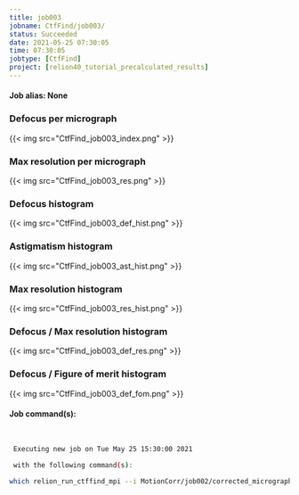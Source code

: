 ```yaml
---
title: job003
jobname: CtfFind/job003/
status: Succeeded
date: 2021-05-25 07:30:05
time: 07:30:05
jobtype: [CtfFind]
project: [relion40_tutorial_precalculated_results]
---
```


#### Job alias: None

### Defocus per micrograph
{{< img src="CtfFind_job003_index.png" >}}
### Max resolution per micrograph
{{< img src="CtfFind_job003_res.png" >}}
### Defocus histogram
{{< img src="CtfFind_job003_def_hist.png" >}}
### Astigmatism histogram
{{< img src="CtfFind_job003_ast_hist.png" >}}
### Max resolution histogram
{{< img src="CtfFind_job003_res_hist.png" >}}
### Defocus / Max resolution histogram
{{< img src="CtfFind_job003_def_res.png" >}}
### Defocus / Figure of merit histogram
{{< img src="CtfFind_job003_def_fom.png" >}}

#### Job command(s):

```bash

 
 Executing new job on Tue May 25 15:30:00 2021
 
 with the following command(s): 

which relion_run_ctffind_mpi --i MotionCorr/job002/corrected_micrographs.star --o CtfFind/job003/ --Box 512 --ResMin 30 --ResMax 5 --dFMin 5000 --dFMax 50000 --FStep 500 --dAst 100 --ctffind_exe /public/EM/ctffind/ctffind.exe --ctfWin -1 --is_ctffind4  --fast_search  --use_given_ps   --pipeline_control CtfFind/job003/
 
 


